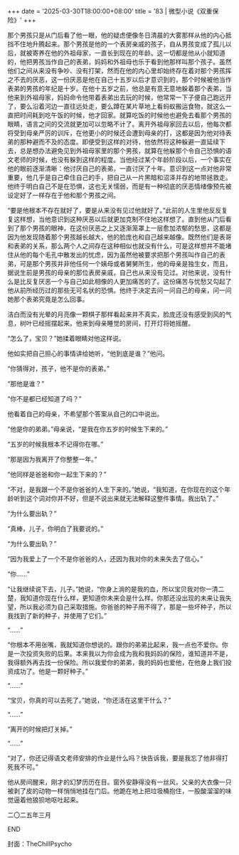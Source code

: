 +++
date = '2025-03-30T18:00:00+08:00'
title = '83 | 微型小说《双重保险》'
+++

那个男孩只是从门后看了他一眼，他的疑虑便像冬日清晨的大雾那样从他的内心抵挡不住地升腾起来。那个男孩是他的一个表房亲戚的孩子，自从男孩变成了孤儿以后，就被寄养在他的外祖母家，一直长到现在的年龄。这一切都是他从小就知道的，他把男孩当作自己的表弟，妈妈和外祖母也乐于看到他那样叫那个孩子。虽然他们之间从来没有争吵、没有打架，然而在他的内心里却始终存在着对那个男孩挥之不去的厌恶，这一份厌恶是他在自己十五岁以后才意识到的，那个时候被他当作表弟的男孩的年纪是十岁。在他十五岁之前，他总是有意无意地躲着那个表弟，当他来到外祖母家，妈妈命令他带着表弟出去玩的时候，他常常一下子便自己跑远开了，要么沿着河边一直往远处走，要么蹲在某片草地上看蚂蚁搬运食物，就这么一直把时间耗到吃午饭的时候，他才回家。就算吃饭的时候他也避免去看那个男孩的眼睛，语言之间的交流就更加可以忽略不计了。离开外祖母家回去以后，他每次都将受到母亲严厉的训斥，在他更小的时候还会遭到母亲的打，这都是因为他对待表弟的那种避而不及的态度。即便受到这样的对待，他依然将这种躲避一直延续下去，总是想办法避免见到外祖母家里的那个男孩，就算在他躲那个令自己恐惧的语文老师的时候，也没有躲到这样的程度。当他经过某个年龄阶段以后，一个事实在他的眼前逐渐清晰：他讨厌自己的表弟，一直讨厌了十年。意识到这一点对他非常重要，他几乎是自己牵住自己的手，把自己从一片黑暗和沼泽并存的地带拯救走。他终于明白自己不是在恐惧，这也无关懦弱，而是有一种彻底的厌恶情绪像预先被设定好了一样存在于他和那个男孩之间。

“要是他根本不存在就好了，要是从来没有见过他就好了。”此前的人生里他反反复复这样想，当他意识到这种厌恶以后就更加克制不住地这样想了。直到他从门后看到了那个男孩的眼神，在这份厌恶之上又逐渐笼罩上一层愈加浓郁的愁思，这都是因为他发现随着那个男孩越长越大，他的脸庞也和自己越来越像。既然他们是表哥和表弟的关系，那么两个人之间存在这种相似也就没有什么，可是这样想并不能堵住从他的每个毛孔中散发出的忧虑，因为虽然他被要求把那个男孩叫作自己的表弟，可是那个男孩并非他任何一个姨母或者舅舅所生，他的母亲是独生女，而且，据说生前是男孩的母亲的那位表房亲戚，自己也从来没有见过。对他来说，没有什么是比反复厌恶一个与自己如此相像的人更加痛苦的了。这份痛苦与忧愁又勾起了他从前所经历过的那些无可名状的恐惧。他终于决定去问一问自己的母亲，问一问她那个表弟究竟是怎么回事。

洁白而没有光晕的月亮像一颗棋子那样看起来并不真实，脸庞还没有感受到风的气息，树叶已经摇摆起来。他来到母亲睡觉的房间，打开灯将她摇醒。

“怎么了，宝贝？”她揉着眼睛对他这样说。

他如实把自己担心的事情讲给她听，“他到底是谁？”他问。

“你猜得对，孩子，他不是你的表弟。”

“那他是谁？”

“你不是都已经知道了吗？”

他看着自己的母亲，不希望那个答案从自己的口中说出。

“他是你的弟弟。”母亲说，“是我在你五岁的时候生下来的。”

“五岁的时候我根本不记得你在哪。”

“那是因为我离开了你整整一年。”

“他同样是爸爸和你一起生下来的？”

“不对，是我跟一个不是你爸爸的人生下来的。”她说，“我知道，在你现在的这个年龄听到这个词对你并不好，但是不说出来就无法解释这整件事情。我出轨了。”

“为什么要出轨？”

“真棒，儿子，你明白了我要说的。”

“为什么要出轨？”

“因为我爱上了一个不是你爸爸的人，还因为我对你的未来失去了信心。”

“你……”

“让我继续说下去，儿子。”她说，“你身上淌的是我的血，所以宝贝我对你一清二楚，我知道你现在什么样，更知道你未来会是什么样。你那还没出现的未来让我失望，所以我必须为自己采取措施。你爸爸的种子用不得了，那是一些坏种子，所以我找到了新的种子，并使用了它们。”

“……”

“你根本不用张嘴，我就知道你想说的。跟你的弟弟比起来，我一点也不爱你。你是一次投资失败的后果。本来我以为你会成为我和我妈妈的保险，谁知道并不是，我得额外再去找一份保险。所以我爱你的弟弟，我的妈妈也爱他，在他身上我们投资成功了。他是一颗好种子。”

“……”

“宝贝，你真的可以去死了。”她说，“你还活在这里干什么？”

“……”

“离开的时候把灯关掉。”

“……”

“对了，你还记得语文老师安排的作业是什么吗？快告诉我，要是我忘了他非得打死我不可。”

他从房间醒来，刚才的幻梦历历在目。窗外安静得没有一丝风，父亲的大衣像一只被剥了皮的动物一样悄悄地挂在门后。他跪在地上把垃圾桶抱住，一股酸溜溜的味觉逼着他狼狈地呕吐起来。

二〇二五年三月

END

封面：TheChillPsycho



